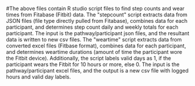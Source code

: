 #The above files contain R studio script files to find step counts and wear times from Fitabase (Fitbit) data. 
The "stepcount" script extracts data from JSON files (file type directly pulled from Fitabase), combines data for each participant, and determines step count daily and weekly totals for each participant. The input is the pathway/participant json files, and the resultant data is written to new csv files. 
The "weartime" script extracts data from converted excel files (Fitbase format), combines data for each participant, and determines weartime durations (amount of time the participant wore the Fitbit device). Additionally, the script labels valid days as 1, if the participant wears the Fitbit for 10 hours or more, else 0.
  The input is the pathway/participant excel files, and the output is a new csv file with logged hours and valid day labels. 
